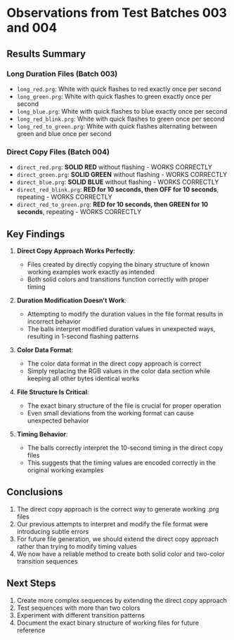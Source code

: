 # Observations from Test Batches 003 and 004

## Results Summary

### Long Duration Files (Batch 003)
- `long_red.prg`: White with quick flashes to red exactly once per second
- `long_green.prg`: White with quick flashes to green exactly once per second
- `long_blue.prg`: White with quick flashes to blue exactly once per second
- `long_red_blink.prg`: White with quick flashes to green once per second
- `long_red_to_green.prg`: White with quick flashes alternating between green and blue once per second

### Direct Copy Files (Batch 004)
- `direct_red.prg`: **SOLID RED** without flashing - WORKS CORRECTLY
- `direct_green.prg`: **SOLID GREEN** without flashing - WORKS CORRECTLY
- `direct_blue.prg`: **SOLID BLUE** without flashing - WORKS CORRECTLY
- `direct_red_blink.prg`: **RED for 10 seconds, then OFF for 10 seconds**, repeating - WORKS CORRECTLY
- `direct_red_to_green.prg`: **RED for 10 seconds, then GREEN for 10 seconds**, repeating - WORKS CORRECTLY

## Key Findings

1. **Direct Copy Approach Works Perfectly**: 
   - Files created by directly copying the binary structure of known working examples work exactly as intended
   - Both solid colors and transitions function correctly with proper timing

2. **Duration Modification Doesn't Work**:
   - Attempting to modify the duration values in the file format results in incorrect behavior
   - The balls interpret modified duration values in unexpected ways, resulting in 1-second flashing patterns

3. **Color Data Format**:
   - The color data format in the direct copy approach is correct
   - Simply replacing the RGB values in the color data section while keeping all other bytes identical works

4. **File Structure Is Critical**:
   - The exact binary structure of the file is crucial for proper operation
   - Even small deviations from the working format can cause unexpected behavior

5. **Timing Behavior**:
   - The balls correctly interpret the 10-second timing in the direct copy files
   - This suggests that the timing values are encoded correctly in the original working examples

## Conclusions

1. The direct copy approach is the correct way to generate working .prg files
2. Our previous attempts to interpret and modify the file format were introducing subtle errors
3. For future file generation, we should extend the direct copy approach rather than trying to modify timing values
4. We now have a reliable method to create both solid color and two-color transition sequences

## Next Steps

1. Create more complex sequences by extending the direct copy approach
2. Test sequences with more than two colors
3. Experiment with different transition patterns
4. Document the exact binary structure of working files for future reference